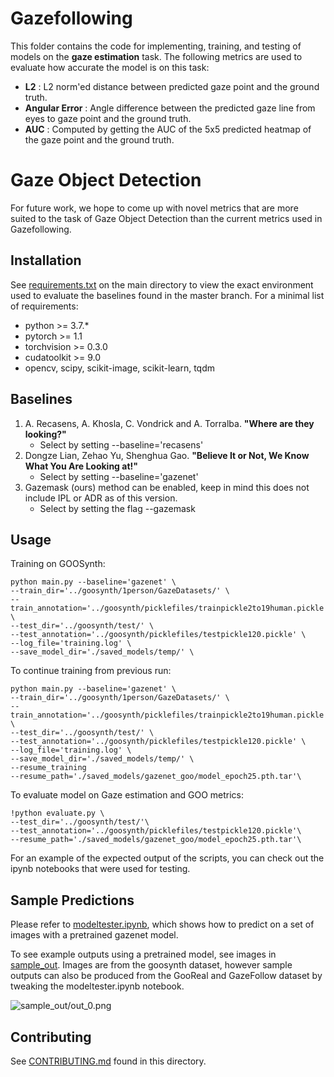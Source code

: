 # Gazefollowing

This folder contains the code for implementing, training, and testing of models on the **gaze estimation** task. The following metrics are used to evaluate how accurate the model is on this task:

- **L2** : L2 norm'ed distance between predicted gaze point and the ground truth.
- **Angular Error** : Angle difference between the predicted gaze line from eyes to gaze point and the ground truth.
- **AUC** : Computed by getting the AUC of the 5x5 predicted heatmap of the gaze point and the ground truth.

# Gaze Object Detection

For future work, we hope to come up with novel metrics that are more suited to the task of Gaze Object Detection than the current metrics used in Gazefollowing.

## Installation 
See [requirements.txt](https://github.com/upeee/GazeOnObjects/blob/master/requirements.txt) on the main directory to view the exact environment used to evaluate the baselines found in the master branch. For a minimal list of requirements:

* python >= 3.7.*
* pytorch >= 1.1
* torchvision >= 0.3.0
* cudatoolkit >= 9.0
* opencv, scipy, scikit-image, scikit-learn, tqdm

## Baselines

1. A. Recasens, A. Khosla, C. Vondrick and A. Torralba. **"Where are they looking?"** 
    * Select by setting --baseline='recasens'
2. Dongze Lian, Zehao Yu, Shenghua Gao. **"Believe It or Not, We Know What You Are Looking at!"**
    * Select by setting --baseline='gazenet'
3. Gazemask (ours) method can be enabled, keep in mind this does not include IPL or ADR as of this version.
    * Select by setting the flag --gazemask 
    
## Usage
Training on GOOSynth:
```
python main.py --baseline='gazenet' \
--train_dir='../goosynth/1person/GazeDatasets/' \
--train_annotation='../goosynth/picklefiles/trainpickle2to19human.pickle' \
--test_dir='../goosynth/test/' \
--test_annotation='../goosynth/picklefiles/testpickle120.pickle' \
--log_file='training.log' \
--save_model_dir='./saved_models/temp/' \
```

To continue training from previous run:
```
python main.py --baseline='gazenet' \
--train_dir='../goosynth/1person/GazeDatasets/' \
--train_annotation='../goosynth/picklefiles/trainpickle2to19human.pickle' \
--test_dir='../goosynth/test/' \
--test_annotation='../goosynth/picklefiles/testpickle120.pickle' \
--log_file='training.log' \
--save_model_dir='./saved_models/temp/' \
--resume_training
--resume_path='./saved_models/gazenet_goo/model_epoch25.pth.tar'\
```

To evaluate model on Gaze estimation and GOO metrics:
```
!python evaluate.py \
--test_dir='../goosynth/test/'\
--test_annotation='../goosynth/picklefiles/testpickle120.pickle'\
--resume_path='./saved_models/gazenet_goo/model_epoch25.pth.tar'\
```

For an example of the expected output of the scripts, you can check out the ipynb notebooks that were used for testing.

## Sample Predictions
Please refer to [modeltester.ipynb](https://github.com/upeee/GazeOnObjects/blob/master/gazefollowing/modeltester.ipynb), which shows how to predict on a set of images with a pretrained gazenet model. 

To see example outputs using a pretrained model, see images in [sample_out](https://github.com/upeee/GazeOnObjects/tree/master/gazefollowing/sample_out). Images are from the goosynth dataset, however sample outputs can also be produced from the GooReal and GazeFollow dataset by tweaking the modeltester.ipynb notebook. 

![sample_out/out_0.png](https://github.com/upeee/GazeOnObjects/blob/master/gazefollowing/sample_out/out_0.png)

## Contributing
See [CONTRIBUTING.md](https://github.com/upeee/GazeOnObjects/blob/master/gazefollowing/CONTRIBUTING.md) found in this directory.
